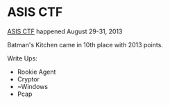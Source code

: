 # ASIS CTF

[ASIS CTF](http://asis-ctf.ir/) happened August 29-31, 2013

Batman's Kitchen came in 10th place with 2013 points.

Write Ups:
* Rookie Agent
* Cryptor
* ~Windows
* Pcap
